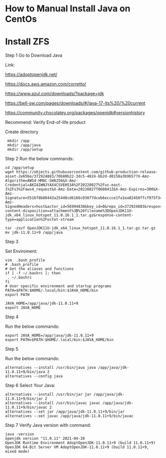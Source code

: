 # How to Manual Install Java on CentOs

# Install ZFS

Step 1
Go to Download Java 

Link:

https://adoptopenjdk.net/ 

https://docs.aws.amazon.com/corretto/

https://www.azul.com/downloads/?package=jdk

https://bell-sw.com/pages/downloads/#/java-17-lts%20/%20current

https://community.chocolatey.org/packages/openjdk#versionhistory

Recommend: Verify End-of-life product

Create directory

```
 mkdir /app
 mkdir /app/java
 mkdir /app/setup
```

Step 2
Run the below commands:

```
cd /app/setup
wget https://objects.githubusercontent.com/github-production-release-asset-2e65be/372924883/70b80b22-3dc5-4824-bb2d-d0158a3b9b57?X-Amz-Algorithm=AWS4-HMAC-SHA256&X-Amz-Credential=AKIAIWNJYAX4CSVEH53A%2F20220827%2Fus-east-1%2Fs3%2Faws4_request&X-Amz-Date=20220827T060841Z&X-Amz-Expires=300&X-Amz-Signature=5516f8b80443a25440cd6166c03077dceb6eccce1fa1ea82458ffcf975f34f68&X-Amz-SignedHeaders=host&actor_id=56994838&key_id=0&repo_id=372924883&response-content-disposition=attachment%3B%20filename%3DOpenJDK11U-jdk_x64_linux_hotspot_11.0.16.1_1.tar.gz&response-content-type=application%2Foctet-stream

tar -zxvf OpenJDK11U-jdk_x64_linux_hotspot_11.0.16.1_1.tar.gz.tar.gz
mv jdk-11.0.11+9 /app/java
```

Step 3

Set Enviroment:

```
vim  .bash_profile 
# .bash_profile
# Get the aliases and functions
if [ -f ~/.bashrc ]; then
 . ~/.bashrc
fi
# User specific environment and startup programs
PATH=$PATH:$HOME/.local/bin:$JAVA_HOME/bin
export PATH

JAVA_HOME=/app/java/jdk-11.0.11+9
export JAVA_HOME
```

Step 4

Run the below commands:

```
export JAVA_HOME=/app/java/jdk-11.0.11+9
export PATH=$PATH:$HOME/.local/bin:$JAVA_HOME/bin
```

Step 5

Run the below commands:

```
alternatives --install /usr/bin/java java /app/java/jdk-11.0.11+9/bin/java 2
alternatives --config java
```

Step 6
Select Your Java:

```
alternatives --install /usr/bin/jar jar /app/java/jdk-11.0.11+9/bin/jar 2
alternatives --install /usr/bin/javac javac /app/java/jdk-11.0.11+9/bin/javac 2
alternatives --set jar /app/java/jdk-11.0.11+9/bin/jar 
alternatives --set javac /app/java/jdk-11.0.11+9/bin/javac
```

Step 7
Verify Java version with command:

```
java -version
openjdk version "11.0.11" 2021-04-20
OpenJDK Runtime Environment AdoptOpenJDK-11.0.11+9 (build 11.0.11+9)
OpenJDK 64-Bit Server VM AdoptOpenJDK-11.0.11+9 (build 11.0.11+9, mixed mode)
```

